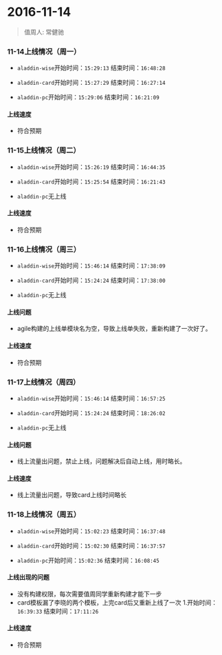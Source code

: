 # 2016-11-14

> 值周人: 常健驰

### 11-14上线情况（周一）

* `aladdin-wise`开始时间：`15:29:13`   结束时间：`16:48:28`

* `aladdin-card`开始时间：`15:27:29`   结束时间：`16:27:14`

* `aladdin-pc`开始时间：`15:29:06`   结束时间：`16:21:09`

#### 上线速度

* 符合预期


### 11-15上线情况（周二）

* `aladdin-wise`开始时间：`15:26:19`   结束时间：`16:44:35`

* `aladdin-card`开始时间：`15:25:54`   结束时间：`16:21:43`

* `aladdin-pc`无上线

#### 上线速度

* 符合预期


### 11-16上线情况（周三）

* `aladdin-wise`开始时间：`15:46:14`   结束时间：`17:38:09`

* `aladdin-card`开始时间：`15:24:24`   结束时间：`17:38:00`

* `aladdin-pc`无上线

#### 上线问题

* agile构建的上线单模块名为空，导致上线单失败，重新构建了一次好了。

#### 上线速度

* 符合预期


### 11-17上线情况（周四）

* `aladdin-wise`开始时间：`15:46:14`   结束时间：`16:57:25`

* `aladdin-card`开始时间：`15:24:24`   结束时间：`18:26:02`

* `aladdin-pc`无上线

#### 上线问题

* 线上流量出问题，禁止上线，问题解决后自动上线，用时略长。

#### 上线速度

* 线上流量出问题，导致card上线时间略长


### 11-18上线情况（周五）

* `aladdin-wise`开始时间：`15:02:23`   结束时间：`16:37:48`

* `aladdin-card`开始时间：`15:02:30`   结束时间：`16:37:57`

* `aladdin-pc`开始时间：`15:02:36`   结束时间：`16:08:45`

#### 上线出现的问题

* 没有构建权限，每次需要值周同学重新构建才能下一步
* card模板漏了李晓的两个模板，上完card后又重新上线了一次
1.开始时间：`16:39:33`    结束时间：`17:11:26`

#### 上线速度

* 符合预期
